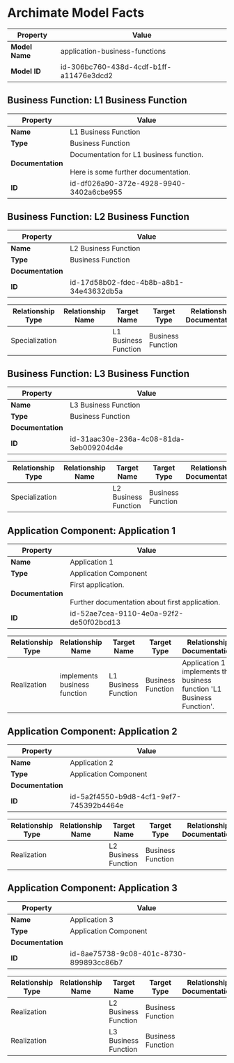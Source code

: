 # **Archimate Model Facts**
| Property | Value |
| ---- | ---- |
| **Model Name** | application-business-functions |
| **Model ID** | id-306bc760-438d-4cdf-b1ff-a11476e3dcd2 |

## <a name='id-df026a90-372e-4928-9940-3402a6cbe955'></a>**Business Function:** L1 Business Function
| Property | Value |
| ---- | ---- |
| **Name** | L1 Business Function |
| **Type** | Business Function |
| **Documentation** | Documentation for L1 business function.<br><br>Here is some further documentation. |
| **ID** | id-df026a90-372e-4928-9940-3402a6cbe955 |

## <a name='id-17d58b02-fdec-4b8b-a8b1-34e43632db5a'></a>**Business Function:** L2 Business Function
| Property | Value |
| ---- | ---- |
| **Name** | L2 Business Function |
| **Type** | Business Function |
| **Documentation** |  |
| **ID** | id-17d58b02-fdec-4b8b-a8b1-34e43632db5a |

| Relationship Type | Relationship Name | Target Name | Target Type | Relationship Documentation |
| ---- | ---- | ---- | ---- | ---- |
| Specialization |  | L1 Business Function | Business Function |  |
## <a name='id-31aac30e-236a-4c08-81da-3eb009204d4e'></a>**Business Function:** L3 Business Function
| Property | Value |
| ---- | ---- |
| **Name** | L3 Business Function |
| **Type** | Business Function |
| **Documentation** |  |
| **ID** | id-31aac30e-236a-4c08-81da-3eb009204d4e |

| Relationship Type | Relationship Name | Target Name | Target Type | Relationship Documentation |
| ---- | ---- | ---- | ---- | ---- |
| Specialization |  | L2 Business Function | Business Function |  |
## <a name='id-52ae7cea-9110-4e0a-92f2-de50f02bcd13'></a>**Application Component:** Application 1
| Property | Value |
| ---- | ---- |
| **Name** | Application 1 |
| **Type** | Application Component |
| **Documentation** | First application.<br><br>Further documentation about first application. |
| **ID** | id-52ae7cea-9110-4e0a-92f2-de50f02bcd13 |

| Relationship Type | Relationship Name | Target Name | Target Type | Relationship Documentation |
| ---- | ---- | ---- | ---- | ---- |
| Realization | implements business function | L1 Business Function | Business Function | Application 1 implements the business function 'L1 Business Function'. |
## <a name='id-5a2f4550-b9d8-4cf1-9ef7-745392b4464e'></a>**Application Component:** Application 2
| Property | Value |
| ---- | ---- |
| **Name** | Application 2 |
| **Type** | Application Component |
| **Documentation** |  |
| **ID** | id-5a2f4550-b9d8-4cf1-9ef7-745392b4464e |

| Relationship Type | Relationship Name | Target Name | Target Type | Relationship Documentation |
| ---- | ---- | ---- | ---- | ---- |
| Realization |  | L2 Business Function | Business Function |  |
## <a name='id-8ae75738-9c08-401c-8730-899893cc86b7'></a>**Application Component:** Application 3
| Property | Value |
| ---- | ---- |
| **Name** | Application 3 |
| **Type** | Application Component |
| **Documentation** |  |
| **ID** | id-8ae75738-9c08-401c-8730-899893cc86b7 |

| Relationship Type | Relationship Name | Target Name | Target Type | Relationship Documentation |
| ---- | ---- | ---- | ---- | ---- |
| Realization |  | L2 Business Function | Business Function |  |
| Realization |  | L3 Business Function | Business Function |  |
